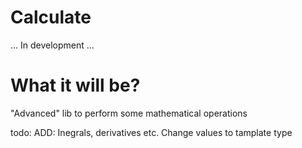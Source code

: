 # Calculate

...
In development
...

# What it will be?
"Advanced" lib to perform some mathematical operations

todo:
ADD:
Inegrals, derivatives etc.
Change values to tamplate type
